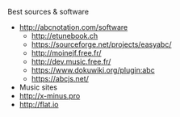 Best sources & software

* http://abcnotation.com/software
  * http://etunebook.ch
  * https://sourceforge.net/projects/easyabc/
  * http://moinejf.free.fr/
  * http://dev.music.free.fr/
  * https://www.dokuwiki.org/plugin:abc
  * https://abcjs.net/
* Music sites
 * http://x-minus.pro
 * http://flat.io
